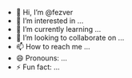 - 👋 Hi, I’m @fezver
- 👀 I’m interested in ...
- 🌱 I’m currently learning ...
- 💞️ I’m looking to collaborate on ...
- 📫 How to reach me ...
- 😄 Pronouns: ...
- ⚡ Fun fact: ...

<!---
fezver/fezver is a ✨ special ✨ repository because its `README.md` (this file) appears on your GitHub profile.
You can click the Preview link to take a look at your changes.
--->
